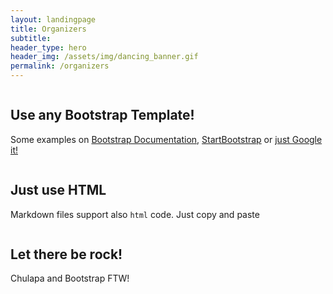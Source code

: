 ```yaml
---
layout: landingpage
title: Organizers
subtitle: 
header_type: hero
header_img: /assets/img/dancing_banner.gif
permalink: /organizers
---
```


<section>
  <div class="container">
    <div class="row align-items-center">
      <div class="col-lg-6 order-lg-2">
        <div class="p-5">
          <img class="img-fluid rounded-circle" src="https://picsum.photos/seed/ch1/700/700.jpg" alt="">
        </div>
      </div>
      <div class="col-lg-6 order-lg-1">
        <div class="p-5">
          <h2 class="display-4 text-center te t-lg-left">Use any Bootstrap Template!</h2>
          <p>Some examples on <a href="https://getbootstrap.com/docs/4.5/examples/">Bootstrap Documentation</a>, <a href="https://startbootstrap.com/">StartBootstrap</a> or  <a href="https://www.google.com/search?q=%22Bootstrap+Templates%22">just Google it!</a> </p>
        </div>
      </div>
    </div>
  </div>
</section>

<section>
  <div class="container">
    <div class="row align-items-center">
      <div class="col-lg-6">
        <div class="p-5">
          <img class="img-fluid rounded-circle" src="https://picsum.photos/seed/ch2/700/700.jpg" alt="">
        </div>
      </div>
      <div class="col-lg-6">
        <div class="p-5">
          <h2 class="display-4 text-center te t-lg-left">Just use HTML</h2>
          <p>Markdown files support also <code>html</code> code. Just copy and paste</p>
        </div>
      </div>
    </div>
  </div>
</section>

<section>
  <div class="container">
    <div class="row align-items-center">
      <div class="col-lg-6 order-lg-2">
        <div class="p-5">
          <img class="img-fluid rounded-circle" src="https://picsum.photos/seed/ch3/700/700.jpg" alt="">
        </div>
      </div>
      <div class="col-lg-6 order-lg-1">
        <div class="p-5">
          <h2 class="display-4 text-center te t-lg-left">Let there be rock!</h2>
          <p><span class="chulapa">Chulapa</span> and Bootstrap FTW!</p>
        </div>
      </div>
    </div>
  </div>
</section>